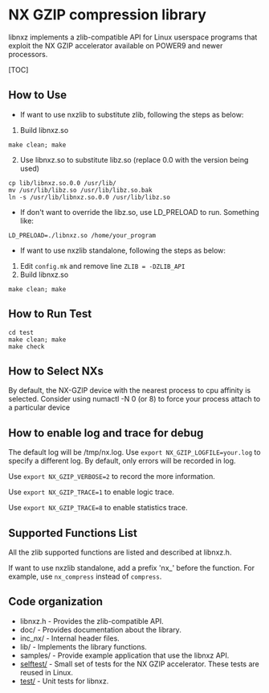 # NX GZIP compression library

libnxz implements a zlib-compatible API for Linux userspace programs that
exploit the NX GZIP accelerator available on POWER9 and newer processors.

[TOC]

## How to Use
- If want to use nxzlib to substitute zlib, following the steps as below:
1. Build libnxz.so
```
make clean; make
```
2. Use libnxz.so to substitute libz.so (replace 0.0 with the version being used)
```
cp lib/libnxz.so.0.0 /usr/lib/
mv /usr/lib/libz.so /usr/lib/libz.so.bak
ln -s /usr/lib/libnxz.so.0.0 /usr/lib/libz.so
```
- If don't want to override the libz.so, use LD_PRELOAD to run. Something like:
```
LD_PRELOAD=./libnxz.so /home/your_program
```

- If want to use nxzlib standalone, following the steps as below:
1. Edit `config.mk` and remove line `ZLIB = -DZLIB_API`
2. Build libnxz.so
```
make clean; make
```

## How to Run Test
```
cd test
make clean; make
make check
```

## How to Select NXs

By default, the NX-GZIP device with the nearest process to cpu affinity is
selected. Consider using numactl -N 0 (or 8) to force your process attach to a
particular device

## How to enable log and trace for debug
The default log will be /tmp/nx.log. Use `export NX_GZIP_LOGFILE=your.log`
to specify a different log. By default, only errors will be recorded in log.

Use `export NX_GZIP_VERBOSE=2` to record the more information.

Use `export NX_GZIP_TRACE=1` to enable logic trace.

Use `export NX_GZIP_TRACE=8` to enable statistics trace.

## Supported Functions List

All the zlib supported functions are listed and described at libnxz.h.

If want to use nxzlib standalone, add a prefix 'nx_' before the function.
For example, use `nx_compress` instead of `compress`.

## Code organization

- libnxz.h - Provides the  zlib-compatible API.
- doc/ - Provides documentation about the library.
- inc_nx/ - Internal header files.
- lib/ - Implements the library functions.
- samples/ - Provide example application that use the libnxz API.
- [selftest/](selftest/README.md) - Small set of tests for the NX GZIP
accelerator.  These tests are reused in Linux.
- [test/](test/README.md) - Unit tests for libnxz.
